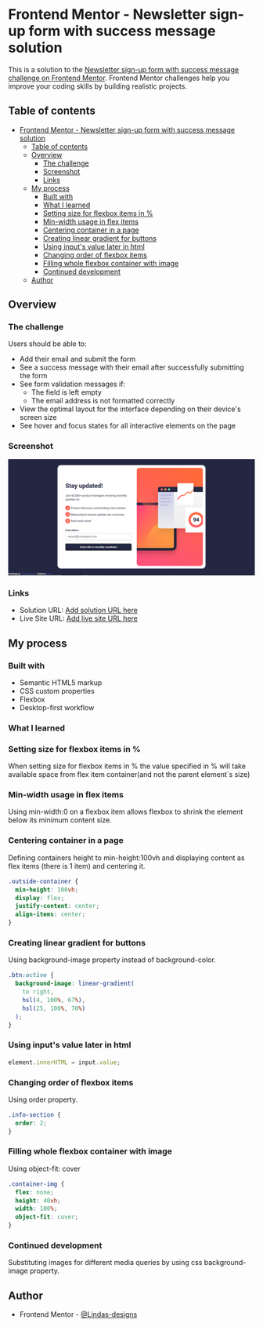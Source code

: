 # Frontend Mentor - Newsletter sign-up form with success message solution

This is a solution to the [Newsletter sign-up form with success message challenge on Frontend Mentor](https://www.frontendmentor.io/challenges/newsletter-signup-form-with-success-message-3FC1AZbNrv). Frontend Mentor challenges help you improve your coding skills by building realistic projects.

## Table of contents

- [Frontend Mentor - Newsletter sign-up form with success message solution](#frontend-mentor---newsletter-sign-up-form-with-success-message-solution)
  - [Table of contents](#table-of-contents)
  - [Overview](#overview)
    - [The challenge](#the-challenge)
    - [Screenshot](#screenshot)
    - [Links](#links)
  - [My process](#my-process)
    - [Built with](#built-with)
    - [What I learned](#what-i-learned)
    - [Setting size for flexbox items in %](#setting-size-for-flexbox-items-in-)
    - [Min-width usage in flex items](#min-width-usage-in-flex-items)
    - [Centering container in a page](#centering-container-in-a-page)
    - [Creating linear gradient for buttons](#creating-linear-gradient-for-buttons)
    - [Using input's value later in html](#using-inputs-value-later-in-html)
    - [Changing order of flexbox items](#changing-order-of-flexbox-items)
    - [Filling whole flexbox container with image](#filling-whole-flexbox-container-with-image)
    - [Continued development](#continued-development)
  - [Author](#author)

## Overview

### The challenge

Users should be able to:

- Add their email and submit the form
- See a success message with their email after successfully submitting the form
- See form validation messages if:
  - The field is left empty
  - The email address is not formatted correctly
- View the optimal layout for the interface depending on their device's screen size
- See hover and focus states for all interactive elements on the page

### Screenshot

![](./screenshot.png)

### Links

- Solution URL: [Add solution URL here](https://github.com/Lindas-designs/Newsletter-sign-up.git)
- Live Site URL: [Add live site URL here](https://your-live-site-url.com)

## My process

### Built with

- Semantic HTML5 markup
- CSS custom properties
- Flexbox
- Desktop-first workflow

### What I learned

### Setting size for flexbox items in %

When setting size for flexbox items in % the value specified in % will take available space from flex item container(and not the parent element`s size)

### Min-width usage in flex items

Using min-width:0 on a flexbox item allows flexbox to shrink the element below its minimum content size.

### Centering container in a page

Defining containers height to min-height:100vh and displaying content as flex items (there is 1 item) and centering it.

```css
.outside-container {
  min-height: 100vh;
  display: flex;
  justify-content: center;
  align-items: center;
}
```

### Creating linear gradient for buttons

Using background-image property instead of background-color.

```css
.btn:active {
  background-image: linear-gradient(
    to right,
    hsl(4, 100%, 67%),
    hsl(25, 100%, 70%)
  );
}
```

### Using input's value later in html

```js
element.innerHTML = input.value;
```

### Changing order of flexbox items

Using order property.

```css
.info-section {
  order: 2;
}
```

### Filling whole flexbox container with image

Using object-fit: cover

```css
.container-img {
  flex: none;
  height: 40vh;
  width: 100%;
  object-fit: cover;
}
```

### Continued development

Substituting images for different media queries by using css background-image property.

## Author

- Frontend Mentor - [@Lindas-designs](https://www.frontendmentor.io/profile/Lindas-designs)
